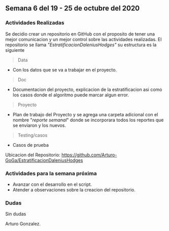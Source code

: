 ## Semana 6 del 19 - 25 de octubre del 2020 

### Actividades Realizadas

Se decidio crear un repositorio en GitHub con el proposito de tener una mejor comunicacion y un mejor control sobre las actividades realizadas.
El repositorio se llama _"EstratificacionDaleniusHodges"_ su estructura es la siguiente 
> Data 
* Con los datos que se va a trabajar en el proyecto. 
> Doc 
* Documentacion del proyecto, explicacion de la estratificacion asi como los casos donde el algoritmo puede marcar algun error.
> Proyecto 
* Plan de trabajo del Proyecto y se agrega una carpeta adicional con el nombre "_reporte semanal_" donde se incorporara todos los reportes que se enviaron y los nuevos.
> Testing/casos 
* Casos de prueba

Ubicacion del Repositorio: https://github.com/Arturo-GoGa/EstratificacionDaleniusHodges 
### Actividades para la semana próxima

- Avanzar con el desarrollo en el script.
- Atender a observaciones sobre la creacion del repositorio.

### Dudas

Sin dudas

Arturo Gonzalez.


